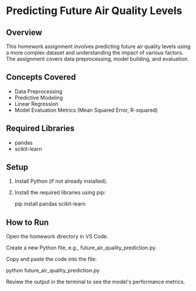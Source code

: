 # Predicting Future Air Quality Levels

## Overview
This homework assignment involves predicting future air quality levels using a more complex dataset and understanding the impact of various factors. The assignment covers data preprocessing, model building, and evaluation.

## Concepts Covered
- Data Preprocessing
- Predictive Modeling
- Linear Regression
- Model Evaluation Metrics (Mean Squared Error, R-squared)

## Required Libraries
- pandas
- scikit-learn

## Setup
1. Install Python (if not already installed).
2. Install the required libraries using pip:
   
   pip install pandas scikit-learn

## How to Run
Open the homework directory in VS Code.

Create a new Python file, e.g., future_air_quality_prediction.py.

Copy and paste the code into the file:

python future_air_quality_prediction.py

Review the output in the terminal to see the model's performance metrics.
